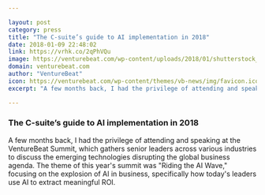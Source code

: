 ```yaml
---

layout: post
category: press
title: "The C-suite’s guide to AI implementation in 2018"
date: 2018-01-09 22:48:02
link: https://vrhk.co/2qPhVQu
image: https://venturebeat.com/wp-content/uploads/2018/01/shutterstock_681211267-e1515470572562.jpg?fit=780%2C520&strip=all
domain: venturebeat.com
author: "VentureBeat"
icon: https://venturebeat.com/wp-content/themes/vb-news/img/favicon.ico
excerpt: "A few months back, I had the privilege of attending and speaking at the VentureBeat Summit, which gathers senior leaders across various industries to discuss the emerging technologies disrupting the global business agenda. The theme of this year's summit was \"Riding the AI Wave,\" focusing on the explosion of AI in business, specifically how today's leaders use AI to extract meaningful ROI."

---
```


### The C-suite’s guide to AI implementation in 2018

A few months back, I had the privilege of attending and speaking at the VentureBeat Summit, which gathers senior leaders across various industries to discuss the emerging technologies disrupting the global business agenda. The theme of this year's summit was "Riding the AI Wave," focusing on the explosion of AI in business, specifically how today's leaders use AI to extract meaningful ROI.
